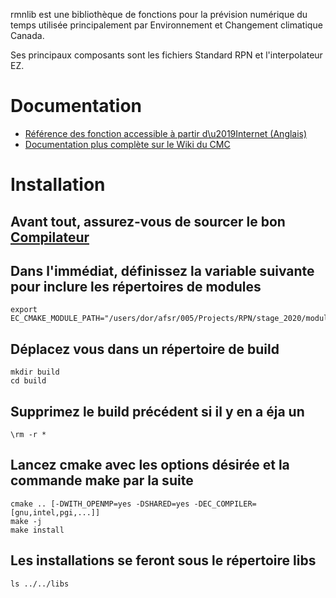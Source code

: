 rmnlib est une bibliothèque de fonctions pour la prévision numérique du temps
utilisée principalement par Environnement et Changement climatique Canada.

Ses principaux composants sont les fichiers Standard RPN et
l'interpolateur EZ.

# Documentation
  * [Référence des fonction accessible à partir d\u2019Internet (Anglais)](https://science:science@collaboration.cmc.ec.gc.ca/science/si/eng/si/libraries/rmnlib/)
  * [Documentation plus complète sur le Wiki du CMC](https://wiki.cmc.ec.gc.ca/wiki/Librmn)
  
# Installation
## Avant tout, assurez-vous de sourcer le bon [Compilateur](https://wiki.cmc.ec.gc.ca/wiki/RPN-SI/HPC_Upgrade_1#Platforms_And_Compiler)
## Dans l'immédiat, définissez la variable suivante pour inclure les répertoires de modules 
```
export EC_CMAKE_MODULE_PATH="/users/dor/afsr/005/Projects/RPN/stage_2020/modules/;/users/dor/afsr/005/Projects/RPN/stage_2020/modules/compiler_rules;/users/dor/afsr/005/Projects/RPN/stage_2020/modules/compiler_rules/${EC_ARCH}"
```
## Déplacez vous dans un répertoire de build
```
mkdir build
cd build
```
## Supprimez le build précédent si il y en a éja un 
```
\rm -r *
```
## Lancez cmake avec les options désirée et la commande make par la suite
```
cmake .. [-DWITH_OPENMP=yes -DSHARED=yes -DEC_COMPILER=[gnu,intel,pgi,...]]
make -j
make install
```
## Les installations se feront sous le répertoire libs
```
ls ../../libs
```
